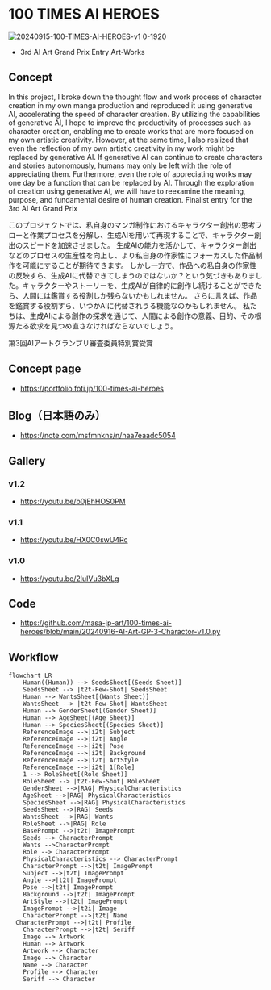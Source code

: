 # 100 TIMES AI HEROES
![20240915-100-TIMES-AI-HEROES-v1 0-1920](https://github.com/user-attachments/assets/4bedc96b-0139-4838-8fe9-251ddee41220)
- 3rd AI Art Grand Prix Entry Art-Works

## Concept
In this project, I broke down the thought flow and work process of character creation in my own manga production and reproduced it using generative AI, accelerating the speed of character creation.
By utilizing the capabilities of generative AI, I hope to improve the productivity of processes such as character creation, enabling me to create works that are more focused on my own artistic creativity.
However, at the same time, I also realized that even the reflection of my own artistic creativity in my work might be replaced by generative AI. If generative AI can continue to create characters and stories autonomously, humans may only be left with the role of appreciating them.
Furthermore, even the role of appreciating works may one day be a function that can be replaced by AI.
Through the exploration of creation using generative AI, we will have to reexamine the meaning, purpose, and fundamental desire of human creation.
Finalist entry for the 3rd AI Art Grand Prix

このプロジェクトでは、私自身のマンガ制作におけるキャラクター創出の思考フローと作業プロセスを分解し、生成AIを用いて再現することで、キャラクター創出のスピードを加速させました。 生成AIの能力を活かして、キャラクター創出などのプロセスの生産性を向上し、より私自身の作家性にフォーカスした作品制作を可能にすることが期待できます。 しかし一方で、作品への私自身の作家性の反映すら、生成AIに代替できてしまうのではないか？という気づきもありました。キャラクターやストーリーを、生成AIが自律的に創作し続けることができたら、人間には鑑賞する役割しか残らないかもしれません。 さらに言えば、作品を鑑賞する役割すら、いつかAIに代替されうる機能なのかもしれません。 私たちは、生成AIによる創作の探求を通じて、人間による創作の意義、目的、その根源たる欲求を見つめ直さなければならないでしょう。

第3回AIアートグランプリ審査委員特別賞受賞

## Concept page
- https://portfolio.foti.jp/100-times-ai-heroes

## Blog（日本語のみ）
- https://note.com/msfmnkns/n/naa7eaadc5054

## Gallery

### v1.2

- https://youtu.be/b0jEhHOS0PM

### v1.1

- https://youtu.be/HX0C0swU4Rc

### v1.0

- https://youtu.be/2luIVu3bXLg

## Code
- https://github.com/masa-jp-art/100-times-ai-heroes/blob/main/20240916-AI-Art-GP-3-Charactor-v1.0.py
 
## Workflow
```mermaid
flowchart LR
	Human((Human)) --> SeedsSheet[(Seeds Sheet)] 
	SeedsSheet --> |t2t-Few-Shot| SeedsSheet
	Human --> WantsSheet[(Wants Sheet)] 
	WantsSheet --> |t2t-Few-Shot| WantsSheet
	Human --> GenderSheet[(Gender Sheet)] 
	Human --> AgeSheet[(Age Sheet)] 
	Human --> SpeciesSheet[(Species Sheet)] 
	ReferenceImage -->|i2t| Subject
	ReferenceImage -->|i2t| Angle
	ReferenceImage -->|i2t| Pose
	ReferenceImage -->|i2t| Background
	ReferenceImage -->|i2t| ArtStyle 
	ReferenceImage -->|i2t| 1[Role] 
	1 --> RoleSheet[(Role Sheet)] 
	RoleSheet --> |t2t-Few-Shot| RoleSheet
	GenderSheet -->|RAG| PhysicalCharacteristics 
	AgeSheet -->|RAG| PhysicalCharacteristics 
	SpeciesSheet -->|RAG| PhysicalCharacteristics 
	SeedsSheet -->|RAG| Seeds 
	WantsSheet -->|RAG| Wants 
	RoleSheet -->|RAG| Role 
	BasePrompt -->|t2t| ImagePrompt
	Seeds --> CharacterPrompt
	Wants -->CharacterPrompt
	Role --> CharacterPrompt
	PhysicalCharacteristics --> CharacterPrompt
	CharacterPrompt -->|t2t| ImagePrompt
	Subject -->|t2t| ImagePrompt
	Angle -->|t2t| ImagePrompt
	Pose -->|t2t| ImagePrompt
	Background -->|t2t| ImagePrompt
	ArtStyle -->|t2t| ImagePrompt
	ImagePrompt -->|t2i| Image
	CharacterPrompt -->|t2t| Name
  CharacterPrompt -->|t2t| Profile
	CharacterPrompt -->|t2t| Seriff
	Image --> Artwork
	Human --> Artwork
	Artwork --> Character
	Image --> Character
	Name --> Character
	Profile --> Character
	Seriff --> Character
```
